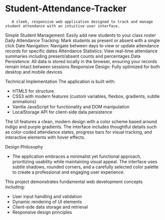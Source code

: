 # Student-Attendance-Tracker
       A sleek, responsive web application designed to track and manage student attendance with an intuitive user interface.

Simple Student Management: Easily add new students to your class roster
Daily Attendance Tracking: Mark students as present or absent with a single click
Date Navigation: Navigate between days to view or update attendance records for specific dates
Attendance Statistics: View real-time attendance summaries including present/absent counts and percentages
Data Persistence: All data is stored locally in the browser, ensuring your records remain intact between sessions
Responsive Design: Fully optimized for both desktop and mobile devices

Technical Implementation
The application is built with:
- HTML5 for structure
- CSS3 with modern features (custom variables, flexbox, gradients, subtle animations)
- Vanilla JavaScript for functionality and DOM manipulation
- LocalStorage API for client-side data persistence

The UI features a clean, modern design with a color scheme based around indigo and purple gradients. The interface includes thoughtful details such as color-coded attendance states, progress bars for visual tracking, and interactive elements with hover effects.


Design Philosophy
- The application embraces a minimalist yet functional approach, prioritizing usability while maintaining visual appeal. The interface uses subtle shadows, rounded corners, and a carefully selected color palette to create a professional and engaging user experience.
  
This project demonstrates fundamental web development concepts including:
- User input handling and validation
- Dynamic rendering of UI elements
- Client-side data storage and retrieval
- Responsive design principles
